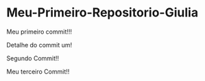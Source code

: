 # Meu-Primeiro-Repositorio-Giulia
Meu primeiro commit!!!



Detalhe do commit um!


Segundo Commit!!


Meu terceiro Commit!!
